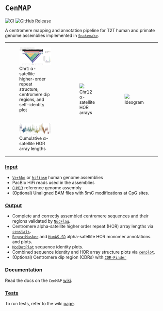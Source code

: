 # `CenMAP`
[![CI](https://github.com/logsdon-lab/hgsvc3/actions/workflows/main.yml/badge.svg)](https://github.com/logsdon-lab/hgsvc3/actions/workflows/main.yml)
[![GitHub Release](https://img.shields.io/github/v/release/logsdon-lab/CenMAP)](https://github.com/logsdon-lab/CenMAP/releases)

A centromere mapping and annotation pipeline for T2T human and primate genome assemblies implemented in [`Snakemake`](https://snakemake.github.io/).

<table>
  <tr>
    <td>
      <figure>
        <img src="docs/HG02106_chr1_haplotype1-0000039:121376246-127617695.png" width="100%">
        <br>
        <figcaption>
          Chr1 α-satellite higher-order repeat structure, centromere dip regions, and self-identity plot
        </figcaption>
      </figure>
    </td>
    <td rowspan="2">
      <figure>
        <img src="docs/hprc_subset_chr12.png" width="50%">
        <br>
        <figcaption>Chr12 α-satellite HOR arrays</figcaption>
      </figure>
    </td>
    <td rowspan="2">
      <figure>
        <img src="docs/ideogram.png" width="80%">
        <br>
        <figcaption>Ideogram</figcaption>
      </figure>
    </td>
  </tr>
  <tr>
    <td>
      <figure>
          <img src="docs/hprc_subset_as_hor_array_length.png" width="100%">
          <br>
          <figcaption>Cumulative α-satellite HOR array lengths</figcaption>
      </figure>
    </td>
  </tr>
</table>

### [Input](https://github.com/logsdon-lab/CenMAP/wiki/2.-Getting-Started#data)
* [`Verkko`](https://github.com/marbl/verkko) or [`hifiasm`](https://github.com/chhylp123/hifiasm) human genome assemblies
* PacBio HiFi reads used in the assemblies
* [`CHM13`](https://github.com/marbl/CHM13) reference genome assembly
* (Optional) Unaligned BAM files with 5mC modifications at CpG sites.

### [Output](https://github.com/logsdon-lab/CenMAP/wiki/5.-Output)
* Complete and correctly assembled centromere sequences and their regions validated by [`NucFlag`](https://github.com/logsdon-lab/NucFlag).
* Centromere alpha-satellite higher order repeat (HOR) array lengths via [`censtats`](https://github.com/logsdon-lab/CenStats).
* [`RepeatMasker`](https://www.repeatmasker.org/) and [`HumAS-SD`](https://github.com/logsdon-lab/Snakemake-HumAS-SD) alpha-satellite HOR monomer annotations and plots.
* [`ModDotPlot`](https://github.com/marbl/ModDotPlot) sequence identity plots.
* Combined sequence identity and HOR array structure plots via [`cenplot`](https://github.com/logsdon-lab/cenplot).
* (Optional) Centromere dip region (CDRs) with [`CDR-Finder`](https://github.com/koisland/CDR-Finder)

### [Documentation](https://github.com/logsdon-lab/CenMAP/wiki)
Read the docs on the `CenMAP` [wiki](https://github.com/logsdon-lab/CenMAP/wiki).

### [Tests](https://github.com/logsdon-lab/CenMAP/wiki/6.-Test)
To run tests, refer to the wiki [page](https://github.com/logsdon-lab/CenMAP/wiki/6.-Test).
